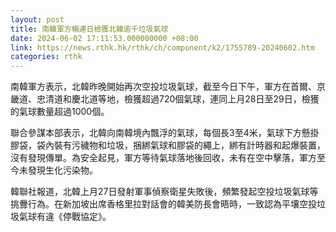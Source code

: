 ```yaml
---
layout: post
title: 南韓軍方稱連日檢獲北韓逾千垃圾氣球
date: 2024-06-02 17:11:53.000000000 +08:00
link: https://news.rthk.hk/rthk/ch/component/k2/1755789-20240602.htm
categories: rthk
---
```


南韓軍方表示，北韓昨晚開始再次空投垃圾氣球，截至今日下午，軍方在首爾、京畿道、忠清道和慶北道等地，檢獲超過720個氣球，連同上月28日至29日，檢獲的氣球數量超過1000個。

聯合參謀本部表示，北韓向南韓境內飄浮的氣球，每個長3至4米，氣球下方懸掛膠袋，袋內裝有污穢物和垃圾，捆綁氣球和膠袋的繩上，綁有計時器和起爆裝置，沒有發現傳單。為安全起見，軍方等待氣球落地後回收，未有在空中擊落，軍方至今未發現生化污染物。

韓聯社報道，北韓上月27日發射軍事偵察衛星失敗後，頻繁發起空投垃圾氣球等挑釁行為。在新加坡出席香格里拉對話會的韓美防長會晤時，一致認為平壤空投垃圾氣球有違《停戰協定》。
